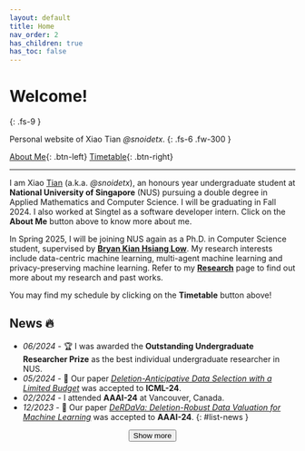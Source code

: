 ```yaml
---
layout: default
title: Home
nav_order: 2
has_children: true
has_toc: false
---
```


# Welcome!
{: .fs-9 }

Personal website of Xiao Tian *@snoidetx*.
{: .fs-6 .fw-300 }

[About Me](./experience/){: .btn-left} <span class='btn-filler'></span> [Timetable](./schedule){: .btn-right}

---

I am Xiao <u>Tian</u> (a.k.a. *@snoidetx*), an honours year undergraduate student at **National University of Singapore** (NUS) pursuing a double degree in Applied Mathematics and Computer Science. I will be graduating in Fall 2024. I also worked at Singtel as a software developer intern. Click on the **About Me** button above to know more about me.

In Spring 2025, I will be joining NUS again as a Ph.D. in Computer Science student, supervised by [**Bryan Kian Hsiang Low**](https://www.comp.nus.edu.sg/cs/people/lowkh/). My research interests include data-centric machine learning, multi-agent machine learning and privacy-preserving machine learning. Refer to my [**Research**](./research/) page to find out more about my research and past works.

You may find my schedule by clicking on the **Timetable** button above!

## News 🔥

- *06/2024* - 🏆 I was awarded the **Outstanding Undergraduate Researcher Prize** as the best individual undergraduate researcher in NUS.
- *05/2024* - 🎉 Our paper [*Deletion-Anticipative Data Selection with a Limited Budget*](./research/deletion-anticipative-data.md) was accepted to **ICML-24**.
- *02/2024* - I attended **AAAI-24** at Vancouver, Canada.
- *12/2023* - 🎉 Our paper [*DeRDaVa: Deletion-Robust Data Valuation for Machine Learning*](./research/derdava-deletion-robust.md) was accepted to **AAAI-24**.
{: #list-news }

<div style="display: flex; justify-content: center; align-items: center;">
  <button id="list-news-btn" class="list-news-btn">Show more</button>
</div>


